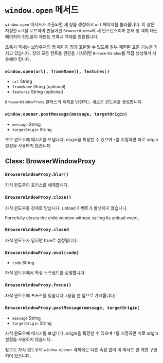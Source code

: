 ﻿# `window.open` 메서드

`window.open` 메서드가 호출되면 새 창을 생성하고 `url` 페이지를 불러옵니다.
이 창은 지정한 `url`을 로드하여 만들어진 `BrowserWindow`의 새 인스턴스이며 본래 창 객체 대신 페이지의 컨트롤이 제한된 프록시 객체를 반환합니다.

프록시 객체는 브라우저의 웹 페이지 창과 호환될 수 있도록 일부 제한된 표준 기능만 가지고 있습니다.
창의 모든 컨트롤 권한을 가지려면 `BrowserWindow`를 직접 생성해서 사용해야 합니다.

### `window.open(url[, frameName][, features])`

* `url` String
* `frameName` String (optional)
* `features` String (optional)

`BrowserWindowProxy` 클래스의 객체를 반환하는 새로운 윈도우를 생성합니다.

### `window.opener.postMessage(message, targetOrigin)`

* `message` String
* `targetOrigin` String

부모 윈도우에 메시지를 보냅니다. origin을 특정할 수 있으며 `*`를 지정하면 따로 origin 설정을 사용하지 않습니다.

## Class: BrowserWindowProxy

### `BrowserWindowProxy.blur()`

자식 윈도우의 포커스를 해제합니다.

### `BrowserWindowProxy.close()`

자식 윈도우를 강제로 닫습니다. unload 이벤트가 발생하지 않습니다.

Forcefully closes the child window without calling its unload event.

### `BrowserWindowProxy.closed`

자식 윈도우가 닫히면 true로 설정됩니다.

### `BrowserWindowProxy.eval(code)`

* `code` String

자식 윈도우에서 특정 스크립트를 실행합니다.

### `BrowserWindowProxy.focus()`

자식 윈도우에 포커스를 맞춥니다. (창을 맨 앞으로 가져옵니다)

### `BrowserWindowProxy.postMessage(message, targetOrigin)`

* `message` String
* `targetOrigin` String

자식 윈도우에 메시지를 보냅니다. origin을 특정할 수 있으며 `*`를 지정하면 따로 origin 설정을 사용하지 않습니다.

참고로 자식 윈도우의 `window.opener` 객체에는 다른 속성 없이 이 메서드 한 개만 구현되어 있습니다.
